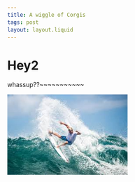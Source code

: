 ```yaml
---
title: A wiggle of Corgis
tags: post
layout: layout.liquid
---   
```


# Hey2
whassup??~~~~~~~~~~~

![Part corgis!](images/surf.jpg)
